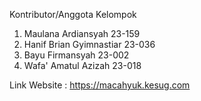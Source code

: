 Kontributor/Anggota Kelompok

1. Maulana Ardiansyah 23-159
2. Hanif Brian Gyimnastiar 23-036
3. Bayu Firmansyah 23-002
4. Wafa' Amatul Azizah 23-018

Link Website : https://macahyuk.kesug.com
